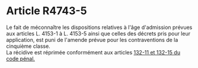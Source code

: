 # Article R4743-5

Le fait de méconnaître les dispositions relatives à l'âge d'admission prévues aux articles L. 4153-1 à L. 4153-5 ainsi que celles des décrets pris pour leur application, est puni de l'amende prévue pour les contraventions de la cinquième classe.   
La récidive est réprimée conformément aux articles [132-11 et 132-15 du code pénal.][1]

 [1]: /affichCodeArticle.do?cidTexte=LEGITEXT000006070719&idArticle=LEGIARTI000006417368&dateTexte=&categorieLien=cid